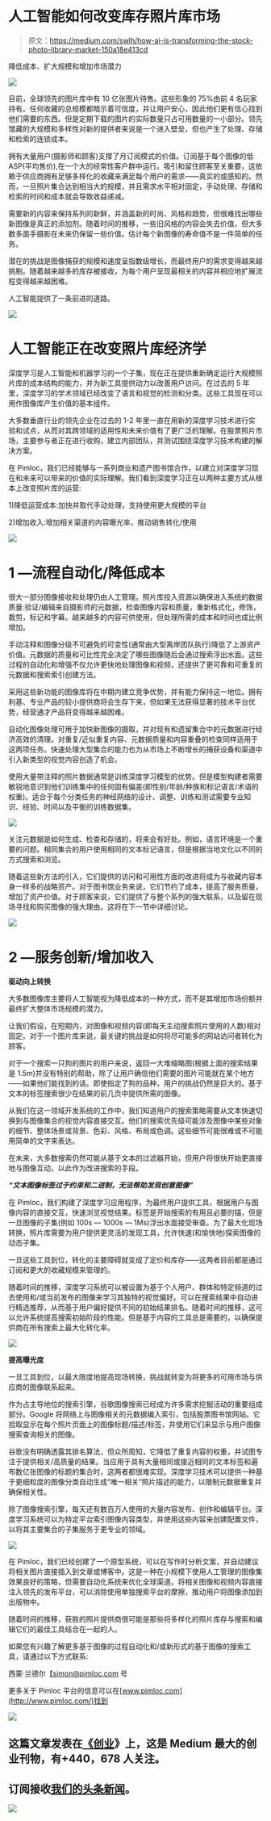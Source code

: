 # 人工智能如何改变库存照片库市场

> 原文：<https://medium.com/swlh/how-ai-is-transforming-the-stock-photo-library-market-150a18e413cd>

降低成本、扩大规模和增加市场潜力

![](img/add3836903621bad540018e23c97d61d.png)

目前，全球领先的图片库中有 10 亿张图片待售。这些形象的 75%由前 4 名玩家持有。任何收藏的总规模都暗示着可信度，并让用户安心，因此他们更有信心找到他们需要的东西。但是定期下载的图片的实际数量只占可用数量的一小部分。领先馆藏的大规模和多样性对新的提供者来说是一个进入壁垒，但也产生了处理、存储和检索的连锁成本。

拥有大量用户(摄影师和顾客)支撑了月订阅模式的价值。订阅基于每个图像的低 ASP(平均售价),在一个大的经常性客户群中运行。吸引和留住顾客至关重要，这依赖于供应商拥有足够多样化的收藏来满足每个用户的需求——真实的或感知的。然而，一旦照片集合达到相当大的规模，并且需求水平相对固定，手动处理、存储和检索的时间和成本就会导致收益递减。

需要新的内容来保持系列的新鲜，并涵盖新的时尚、风格和趋势，但很难找出哪些新图像是真正的添加剂。随着时间的推移，一些旧风格的内容会失去价值，但大多数多面手摄影在未来仍保留一些价值。估计每个新图像的寿命值不是一件简单的任务。

潜在的挑战是图像捕获的规模和速度呈指数级增长，而最终用户的需求变得越来越挑剔。随着越来越多的库存被接收，为每个用户呈现最相关的内容并相应地扩展流程变得越来越困难。

人工智能提供了一条前进的道路。

![](img/a21f3f6321c48c9154a931b44ce46d4f.png)

# 人工智能正在改变照片库经济学

深度学习是人工智能和机器学习的一个子集，现在正在提供重新确定运行大规模照片库的成本结构的能力，并为新工具提供动力以改善用户访问。在过去的 5 年里，深度学习的学术领域已经改变了语言和视觉的检测和分类。这些工具现在可以用作图像库产生价值的基本组件。

大多数垂直行业的领先企业在过去的 1-2 年里一直在用新的深度学习技术进行实验和试点，从而对其跨领域的适用性和未来价值有了更广泛的理解。在股票照片市场，主要参与者正在进行收购，建立内部团队，并测试围绕深度学习技术构建的解决方案。

在 Pimloc，我们已经能够与一系列商业和遗产图书馆合作，以建立对深度学习现在和未来可以带来的价值的实际理解。我们看到深度学习正在以两种主要方式从根本上改变照片库的运营:

1)降低运营成本:加快并取代手动处理，支持使用更大规模的平台

2)增加收入:增加相关渠道的内容曝光率，推动销售转化/使用

![](img/ced288a3f759010455dde3e521c09587.png)

# 1 —流程自动化/降低成本

很大一部分图像接收和处理仍由人工管理。照片库投入资源以确保进入系统的数据质量:验证/编辑来自摄影师的元数据，检查图像内容和质量，重新格式化，修饰，裁剪，标记和字幕。越来越多的内容可供使用，但处理所需的成本和时间也成比例增加。

手动注释和图像分级不可避免的可变性(通常由大型离岸团队执行)降低了上游资产价值。元数据的质量和可比性完全决定了哪些图像随后会通过搜索浮出水面。这些过程的自动化和增强不仅允许更快地处理图像和视频，还提供了更可靠和可重复的元数据和搜索索引创建方法。

采用这些新功能的图像库将在中期内建立竞争优势，并有能力保持这一地位。拥有利基、专业产品的较小提供商将会生存下来，但如果无法获得显著的技术平台优势，经营通才产品将变得越来越困难。

自动化图像处理可用于加快新图像的摄取，并对现有和遗留集合中的元数据进行经济高效的清理。对重复/近似重复内容、元数据质量和内容重叠的检查同样适用于这两项任务。快速处理大型集合的能力也为从市场上不断增长的捕获设备和渠道中引入新类型的视觉内容创造了机会。

使用大量带注释的照片数据通常是训练深度学习模型的优势。但是模型构建者需要敏锐地意识到他们训练集中的任何固有偏差(即性别/年龄/种族和标记语言/术语的权重)。适合于每个分类任务的神经网络的设计、调整、训练和测试需要专业知识、经验、时间以及平衡的训练数据集。

![](img/fa29d948621bf1015852093213e1772d.png)

关注元数据是如何生成、检查和存储的，将来会有好处。例如，语言环境是一个重要的问题。相同集合的用户使用相同的文本标记语言，但是根据当地文化以不同的方式搜索和浏览。

随着这些新方法的引入，它们提供的访问和可用性方面的改进将成为与收藏内容本身一样多的战略资产。对于图书馆业务来说，它们节约了成本，提高了服务质量，增加了资产价值。对于顾客来说，它们提供了与整个系列的强大联系，以及留在现场寻找和购买图像的强大理由。这将在下一节中详细讨论。

![](img/4d84932bc969af9ecce85f67327e4b1d.png)

# 2 —服务创新/增加收入

**驱动向上转换**

大多数图像库主要将人工智能视为降低成本的一种方式，而不是其增加市场份额并最终扩大整体市场规模的潜力。

让我们假设，在短期内，对图像和视频内容(即每天主动搜索照片使用的人数)相对固定。对于一个图片库来说，最关键的挑战是如何将尽可能多的网站访问者转化为顾客。

对于一个搜索一只狗的图片的用户来说，返回一大堆缩略图(根据上面的搜索结果是 1.5m)并没有特别的帮助，除了让用户确信他们需要的图片可能就在某个地方——如果他们能找到的话。即使指定了狗的品种，用户的挑战仍然是巨大的。基于文本的标签搜索很少在结果的前几页中提供所需的图像。

从我们在这一领域开发系统的工作中，我们知道用户的搜索策略需要从文本快速切换到与图像集合的视觉内容直接交互。他们的搜索优先级可能涉及图像中某些对象的细节、整体场景或背景、色彩、风格、布局或色调。这些细节可能很难或不可能用简单的文字来表达。

在未来，大多数搜索仍然可能从基于文本的过滤器开始，但用户将很快开始更直接地与图像互动，以此作为改进搜索的手段。

***“文本图像标签过于约束和二进制，无法帮助发现创意图像”***

在 Pimloc，我们构建了深度学习应用程序，为最终用户提供工具，根据用户与图像内容的直接交互，快速浏览视觉结果。标签是开始搜索的有用且必要的锚，但是一旦图像的子集(例如 100s — 1000s — 1Ms)浮出水面接受审查。为了最大化现场转换，照片库需要为用户提供更灵活的发现工具，允许快速(和愉快地)探索图像的动态子集。

一旦这些工具到位，转化的主要障碍就变成了定价和库存——这两者目前都是通过订阅和更大的收藏规模来管理的。

随着时间的推移，深度学习系统可以被设置为基于个人用户、群体和特定频道的过去使用和/或当前发布的图像来学习其独特的视觉偏好。可以在搜索结果中自动进行精选推荐，从而基于用户偏好提供不同的初始结果排名。随着时间的推移，这可以允许系统提高搜索初始阶段的性能。但是基于内容的工具总是需要的，以确保提供商在所有搜索上最大化转化率。

![](img/3b3eef73076ebe301d5e7d6d657ac5c9.png)

**提高曝光度**

一旦工具到位，以最大限度地提高现场转换，挑战就转变为将更多的可用市场与供应商的图像联系起来。

作为占主导地位的搜索引擎，谷歌图像搜索已经成为许多需求挖掘活动的重要组成部分。Google 将网络上与图像相关的元数据编入索引，包括股票图书馆网站。它拾取显示在每个照片页面上的图像标题/描述/标签，并使用它们来显示与用户图像搜索查询相关的图像。

谷歌没有明确透露其排名算法，但众所周知，它降低了重复内容的权重，并试图专注于提供相关/高质量的结果。当应用于具有大量相同或接近相同的文本标签和遍布数亿张图像的标题的集合时，这两者都很难实现。深度学习技术可以提供一种基于更细粒度的图像分类自动生成“唯一相关”照片描述的能力，以限制元数据重复并确保相关性。

除了图像搜索引擎，每天还有数百万人使用的大量内容发布、创作和编辑平台。深度学习系统可以为特定平台索引图像内容类型，并使用这些内容来创建配置文件，以将其主要集合的子集服务于更专业的领域。

![](img/f7cea0387dcdf520f8d9b8b3a9969bba.png)

在 Pimloc，我们已经创建了一个原型系统，可以在写作时分析文案，并自动建议将相关图片直接插入到文章或博客中。这是一种在小规模下使用人工管理的图像集效果良好的策略，但需要自动化系统来优化全球渠道。将相关图像和视频内容直接注入领先的发布平台，可以消除使用单独搜索平台的摩擦，推动用户将图像添加到出版物中。

随着时间的推移，获胜的照片提供商很可能是那些将多样化的照片库存与搜索和编辑它们的最佳工具结合在一起的人。

如果您有兴趣了解更多基于图像的过程自动化和/或新形式的基于图像的搜索工具，请通过以下方式联系:

西蒙·兰德尔【simon@pimloc.com 号

更多关于 Pimloc 平台的信息可以在[www.pimloc.com](http://www.pimloc.com/)找到

[![](img/308a8d84fb9b2fab43d66c117fcc4bb4.png)](https://medium.com/swlh)

## 这篇文章发表在[《创业](https://medium.com/swlh)》上，这是 Medium 最大的创业刊物，有+440，678 人关注。

## 订阅接收[我们的头条新闻](https://growthsupply.com/the-startup-newsletter/)。

[![](img/b0164736ea17a63403e660de5dedf91a.png)](https://medium.com/swlh)